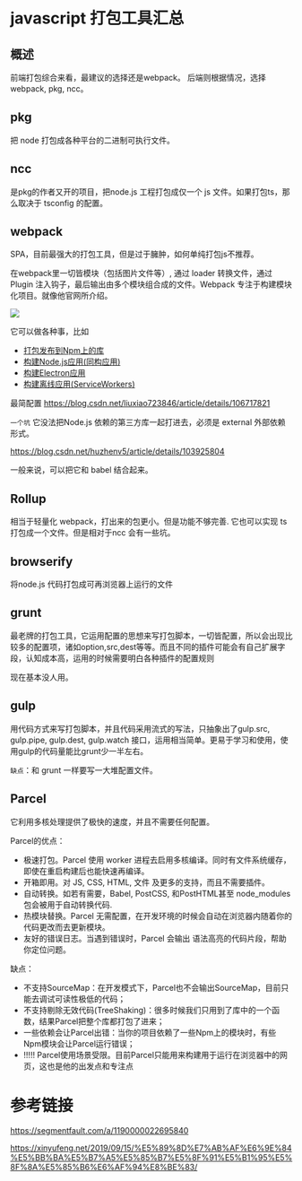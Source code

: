 # javascript 打包工具汇总
## 概述
前端打包综合来看，最建议的选择还是webpack。
后端则根据情况，选择webpack, pkg, ncc。

## pkg

把 node 打包成各种平台的二进制可执行文件。

## ncc

是pkg的作者又开的项目，把node.js 工程打包成仅一个 js 文件。如果打包ts，那么取决于 tsconfig 的配置。

## webpack

SPA，目前最强大的打包工具，但是过于臃肿，如何单纯打包js不推荐。

在webpack里一切皆模块（包括图片文件等）, 通过 loader 转换文件，通过Plugin 注入钩子，最后输出由多个模块组合成的文件。Webpack 专注于构建模块化项目。就像他官网所介绍。

![](https://webpack.github.io/assets/what-is-webpack.png)

它可以做各种事，比如

- [打包发布到Npm上的库](http://webpack.wuhaolin.cn/3实战/3-13构建Npm模块.html)
- [构建Node.js应用(同构应用)](http://webpack.wuhaolin.cn/3实战/3-11构建同构应用.html)
- [构建Electron应用](http://webpack.wuhaolin.cn/3实战/3-12构建Electron应用.html)
- [构建离线应用(ServiceWorkers)](http://webpack.wuhaolin.cn/3实战/3-14构建离线应用.html)



最简配置 https://blog.csdn.net/liuxiao723846/article/details/106717821

`一个坑` 它没法把Node.js 依赖的第三方库一起打进去，必须是 external 外部依赖形式。

 https://blog.csdn.net/huzhenv5/article/details/103925804

一般来说，可以把它和 babel 结合起来。


## Rollup

相当于轻量化 webpack，打出来的包更小。但是功能不够完善. 它也可以实现 ts 打包成一个文件。但是相对于ncc 会有一些坑。

## browserify

将node.js 代码打包成可再浏览器上运行的文件


## grunt

最老牌的打包工具，它运用配置的思想来写打包脚本，一切皆配置，所以会出现比较多的配置项，诸如option,src,dest等等。而且不同的插件可能会有自己扩展字段，认知成本高，运用的时候需要明白各种插件的配置规则

现在基本没人用。

## gulp

用代码方式来写打包脚本，并且代码采用流式的写法，只抽象出了gulp.src, gulp.pipe, gulp.dest, gulp.watch 接口，运用相当简单。更易于学习和使用，使用gulp的代码量能比grunt少一半左右。

`缺点`：和 grunt 一样要写一大堆配置文件。


## Parcel

它利用多核处理提供了极快的速度，并且不需要任何配置。

Parcel的优点：

- 极速打包。Parcel 使用 worker 进程去启用多核编译。同时有文件系统缓存，即使在重启构建后也能快速再编译。
- 开箱即用。对 JS, CSS, HTML, 文件 及更多的支持，而且不需要插件。
- 自动转换。如若有需要，Babel, PostCSS, 和PostHTML甚至 node_modules 包会被用于自动转换代码.
- 热模块替换。Parcel 无需配置，在开发环境的时候会自动在浏览器内随着你的代码更改而去更新模块。
- 友好的错误日志。当遇到错误时，Parcel 会输出 语法高亮的代码片段，帮助你定位问题。

缺点：

- 不支持SourceMap：在开发模式下，Parcel也不会输出SourceMap，目前只能去调试可读性极低的代码；
- 不支持剔除无效代码(TreeShaking)：很多时候我们只用到了库中的一个函数，结果Parcel把整个库都打包了进来；
- 一些依赖会让Parcel出错：当你的项目依赖了一些Npm上的模块时，有些Npm模块会让Parcel运行错误；
- !!!!! Parcel使用场景受限。目前Parcel只能用来构建用于运行在浏览器中的网页，这也是他的出发点和专注点


#  参考链接

https://segmentfault.com/a/1190000022695840

https://xinyufeng.net/2019/09/15/%E5%89%8D%E7%AB%AF%E6%9E%84%E5%BB%BA%E5%B7%A5%E5%85%B7%E5%8F%91%E5%B1%95%E5%8F%8A%E5%85%B6%E6%AF%94%E8%BE%83/

